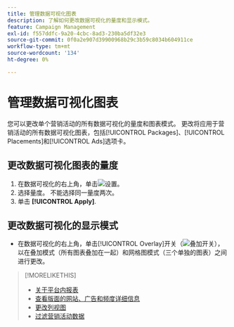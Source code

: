 ```yaml
---
title: 管理数据可视化图表
description: 了解如何更改数据可视化的量度和显示模式。
feature: Campaign Management
exl-id: f557ddfc-9a20-4cbc-8ad3-230ba5df32e3
source-git-commit: 0f0a2e907d39900968b29c3b59c8034b604911ce
workflow-type: tm+mt
source-wordcount: '134'
ht-degree: 0%

---
```


# 管理数据可视化图表

您可以更改单个营销活动的所有数据可视化的量度和图表模式。 更改将应用于营销活动的所有数据可视化图表，包括[!UICONTROL Packages]、[!UICONTROL Placements]和[!UICONTROL Ads]选项卡。

## 更改数据可视化图表的量度

1. 在数据可视化的右上角，单击![设置](/help/dsp/assets/settings-chart.png)。
1. 选择量度。
不能选择同一量度两次。
1. 单击 **[!UICONTROL Apply]**.

## 更改数据可视化的显示模式

* 在数据可视化的右上角，单击[!UICONTROL Overlay]开关（![叠加开关](/help/dsp/assets/overlay.png)），以在叠加模式（所有图表叠加在一起）和网格图模式（三个单独的图表）之间进行更改。

>[!MORELIKETHIS]
>
>* [关于平台内报表](campaign-reports-about.md)
>* [查看版面的网站、广告和频度详细信息](placement-details-view.md)
>* [更改列视图](column-view-change.md)
>* [过滤营销活动数据](campaign-data-filter.md)

